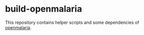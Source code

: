 # build-openmalaria

This repository contains helper scripts and some dependencies of [openmalaria](https://github.com/SwissTPH/openmalaria).


